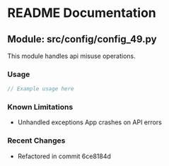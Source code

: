 # README Documentation

## Module: src/config/config_49.py

This module handles api misuse operations.

### Usage

```java
// Example usage here
```

### Known Limitations

- Unhandled exceptions App crashes on API errors

### Recent Changes

- Refactored in commit 6ce8184d
